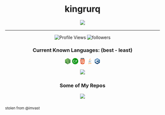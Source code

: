<h1 align="center">kingrurq</h1>
<a href="https://github.com/rurq"></a>
<p align="center">
  <img src="https://lanyard.cnrad.dev/api/784040495276883968?animated=true&idleMessage=Nothing right now..." />
</p>

---
<p align="center">
  <img src="https://estruyf-github.azurewebsites.net/api/VisitorHit?user=kingrurq&countColorcountColor&countColor=%230095FF" alt="Profile Views"/>
  <img alt="followers" src="https://img.shields.io/github/followers/kingrurq?color=f429ff&style=for-the-badge&logo=github&label=Follow"/>
</p>
<h3 align="center">Current Known Languages: (best - least)</h3>
<p align="center">
  <code><img height="20" src="https://raw.githubusercontent.com/github/explore/main/topics/nodejs/nodejs.png"></code>
  <code><img height="20" src="https://raw.githubusercontent.com/github/explore/main/topics/csharp/csharp.png"></code>
  <code><img height="20" src="https://raw.githubusercontent.com/github/explore/main/topics/html/html.png"></code>
  <code><img height="20" src="https://raw.githubusercontent.com/github/explore/main/topics/java/java.png"></code>
  <code><img height="20" src="https://raw.githubusercontent.com/github/explore/main/topics/cpp/cpp.png"></code>
</p>

<p align="center">
  <img src="https://github-readme-stats.vercel.app/api/?username=kingrurq&title_color=4F8CC9&text_color=9f9f9f&show_icons=true&bg_color=00000000&hide_border=true&icon_color=4F8CC9&hide_title=true&count_private=true" />
</p>

<h3 align="center">Some of My Repos</h3>
<p align="center">
<a href="https://github.com/kingrurq/Roblox-Simple-Cookie-Checker"><img src="https://github-readme-stats.vercel.app/api/pin/?username=kingrurq&repo=Roblox-Simple-Cookie-Checker&title_color=4F8CC9&text_color=9f9f9f&show_icons=true&bg_color=00000000&hide_border=true&icon_color=4F8CC9&hide_title=true"></a>
</p>

<sub>stolen from @imvast</sub>
